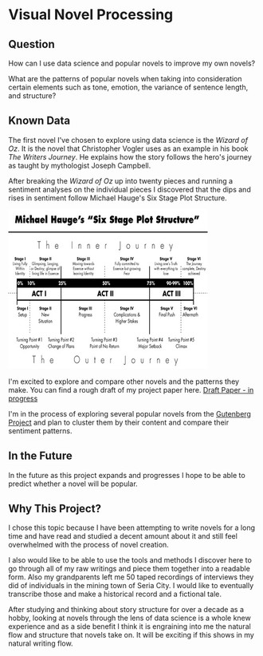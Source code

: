 # Visual Novel Processing 

## Question
How can I use data science and popular novels to improve my own novels? 

What are the patterns of popular novels when taking into consideration certain elements such as tone, emotion, the variance of sentence length, and structure?

## Known Data
The first novel I've chosen to explore using data science is the *Wizard of Oz*. It is the novel that Christopher Vogler uses as an example in his book *The Writers Journey*. He explains how the story follows the hero's journey as taught by mythologist Joseph Campbell. 

After breaking the *Wizard of Oz* up into twenty pieces and running a sentiment analyses on the individual pieces I discovered that the dips and rises in sentiment follow Michael Hauge's Six Stage Plot Structure. 

![Six Plot Structure](https://raw.githubusercontent.com/ravenruckus/novel_processing/master/wizardofoz/six-plot.jpg)

I'm excited to explore and compare other novels and the patterns they make. You can find a rough draft of my project paper here. [Draft Paper - in progress](https://github.com/ravenruckus/novel_processing/blob/master/wizardofoz/draft_paper.ipynb)

I'm in the process of exploring several popular novels from the [Gutenberg Project](https://www.gutenberg.org/browse/scores/top) and plan to cluster them by their content and compare their sentiment patterns.


## In the Future

In the future as this project expands and progresses I hope to be able to predict whether a novel will be popular. 

## Why This Project?

I chose this topic because I have been attempting to write novels for a long time and have read and studied a decent amount about it and still feel overwhelmed with the process of novel creation.

I also would like to be able to use the tools and methods I discover here to go through all of my raw writings and piece them together into a readable form. Also my grandparents left me 50 taped recordings of interviews they did of individuals in the  mining town of Seria City. I would like to eventually transcribe those and make a historical record and a fictional tale. 

After studying and thinking about story structure for over a decade as a hobby, looking at novels through the lens of data science is a whole knew experience and as a side benefit I think it is engraining into me the natural flow and structure that novels take on. It will be exciting if this shows in my natural writing flow.